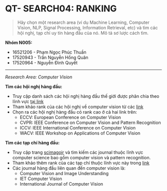 # QT- SEARCH04: RANKING

> Hãy chọn một research area (ví dụ Machine Learning, Computer Vision, NLP, Signal Processing, Information Retrieval, etc) và tìm các hội nghị, tạp chí uy tín hàng đầu của nó. Mô tả sơ lược cách tìm.

**Nhóm N005:**

- 16521206 - Phạm Ngọc Phúc Thuần
- 17520943 - Trần Nguyễn Hồng Quân
- 17520964 - Nguyễn Đình Quyết

---

*Research Area: Computer Vision*

**Tìm các hội nghị hàng đầu:**

- Truy cập danh sách các hội nghị hàng đầu thế giới được phân chia theo lĩnh vực [tại link](https://en.wikipedia.org/wiki/List_of_computer_science_conferences)
- Tham khảo rank của các hội nghị về computer vision từ các [link](http://www.conferenceranks.com/,http://portal.core.edu.au/conf-ranks/)
- Chọn ra các hội nghị hàng đầu có rank cao ở cả hai link trên:
  - ECCV: European Conference on Computer Vision
  - CVPR: IEEE Conference on Computer Vision and Pattern Recognition
  - ICCV: IEEE International Conference on Computer Vision
  - WACV: IEEE Workshop on Applications of Computer Vision

**Tìm các tạp chí hàng đầu:**

- Truy cập trang [scimagojr](https://www.scimagojr.com/) và tìm kiếm các journal thuộc lĩnh vực computer science bao gồm computer vision và pattern recognition.
- Tham khảo thêm rank của các tạp chí thuộc lĩnh vực này trong [link](http://portal.core.edu.au/jnl-ranks/)
- Các journal hàng đầu liên quan đến computer vision là:
  - Computer Vision and Image Understanding
  - IET Computer Vision
  - International Journal of Computer Vision
